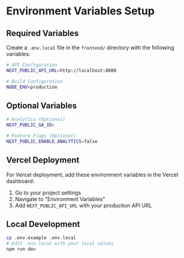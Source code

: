 # Environment Variables Setup

## Required Variables

Create a `.env.local` file in the `frontend/` directory with the following variables:

```bash
# API Configuration
NEXT_PUBLIC_API_URL=http://localhost:8000

# Build Configuration  
NODE_ENV=production
```

## Optional Variables

```bash
# Analytics (Optional)
NEXT_PUBLIC_GA_ID=

# Feature Flags (Optional)
NEXT_PUBLIC_ENABLE_ANALYTICS=false
```

## Vercel Deployment

For Vercel deployment, add these environment variables in the Vercel dashboard:

1. Go to your project settings
2. Navigate to "Environment Variables"
3. Add `NEXT_PUBLIC_API_URL` with your production API URL

## Local Development

```bash
cp .env.example .env.local
# Edit .env.local with your local values
npm run dev
```

